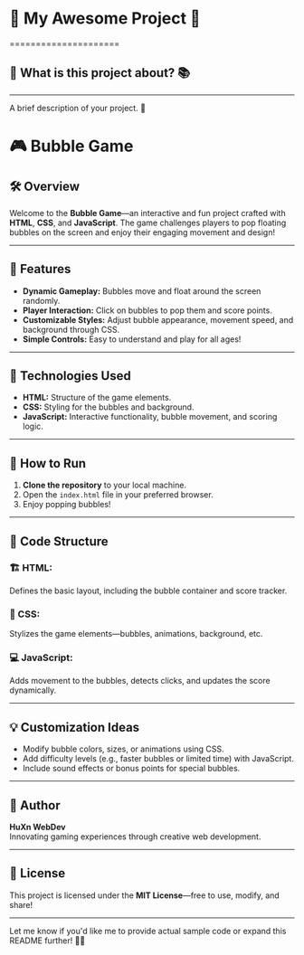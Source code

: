 # 🚀 My Awesome Project 🤩
=====================

## 🤔 What is this project about? 📚
-----------------------------

A brief description of your project. 📝

# 🎮 Bubble Game

## 🛠️ Overview
Welcome to the **Bubble Game**—an interactive and fun project crafted with **HTML**, **CSS**, and **JavaScript**. The game challenges players to pop floating bubbles on the screen and enjoy their engaging movement and design!

---

## 📜 Features
- **Dynamic Gameplay:** Bubbles move and float around the screen randomly.
- **Player Interaction:** Click on bubbles to pop them and score points.
- **Customizable Styles:** Adjust bubble appearance, movement speed, and background through CSS.
- **Simple Controls:** Easy to understand and play for all ages!

---

## 🧩 Technologies Used
- **HTML:** Structure of the game elements.
- **CSS:** Styling for the bubbles and background.
- **JavaScript:** Interactive functionality, bubble movement, and scoring logic.

---

## 🚀 How to Run
1. **Clone the repository** to your local machine.
2. Open the `index.html` file in your preferred browser.
3. Enjoy popping bubbles!

---

## 📄 Code Structure

### 🏗️ HTML:
Defines the basic layout, including the bubble container and score tracker.

### 🎨 CSS:
Stylizes the game elements—bubbles, animations, background, etc.

### 💻 JavaScript:
Adds movement to the bubbles, detects clicks, and updates the score dynamically.

---

## 💡 Customization Ideas
- Modify bubble colors, sizes, or animations using CSS.
- Add difficulty levels (e.g., faster bubbles or limited time) with JavaScript.
- Include sound effects or bonus points for special bubbles.

---

## 🎨 Author
**HuXn WebDev**  
Innovating gaming experiences through creative web development.

---

## 📜 License
This project is licensed under the **MIT License**—free to use, modify, and share!

---

Let me know if you'd like me to provide actual sample code or expand this README further! 🧩✨

